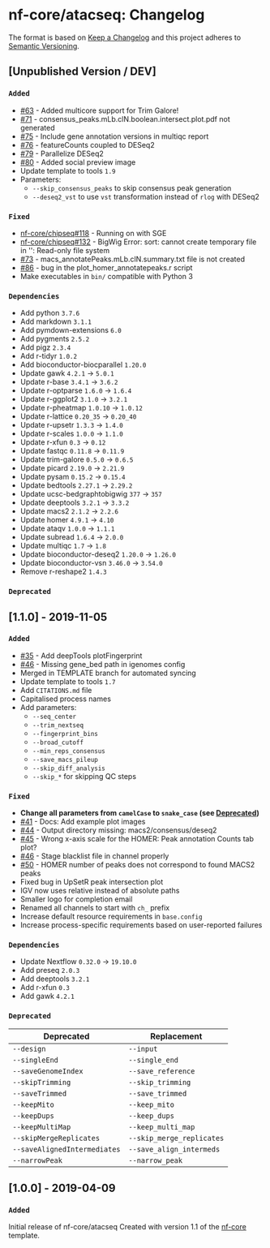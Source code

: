 # nf-core/atacseq: Changelog

The format is based on [Keep a Changelog](http://keepachangelog.com/en/1.0.0/)
and this project adheres to [Semantic Versioning](http://semver.org/spec/v2.0.0.html).

## [Unpublished Version / DEV]

### `Added`

* [#63](https://github.com/nf-core/atacseq/issues/63) - Added multicore support for Trim Galore!
* [#71](https://github.com/nf-core/atacseq/issues/71) - consensus_peaks.mLb.clN.boolean.intersect.plot.pdf not generated
* [#75](https://github.com/nf-core/atacseq/issues/75) - Include gene annotation versions in multiqc report
* [#76](https://github.com/nf-core/atacseq/issues/76) - featureCounts coupled to DESeq2
* [#79](https://github.com/nf-core/atacseq/issues/79) - Parallelize DESeq2
* [#80](https://github.com/nf-core/atacseq/pull/80) - Added social preview image
* Update template to tools `1.9`
* Parameters:
  * `--skip_consensus_peaks` to skip consensus peak generation
  * `--deseq2_vst` to use `vst` transformation instead of `rlog` with DESeq2

### `Fixed`

* [nf-core/chipseq#118](https://github.com/nf-core/chipseq/issues/118) - Running on with SGE
* [nf-core/chipseq#132](https://github.com/nf-core/chipseq/issues/132) - BigWig Error: sort: cannot create temporary file in '': Read-only file system
* [#73](https://github.com/nf-core/atacseq/issues/73) - macs_annotatePeaks.mLb.clN.summary.txt file is not created
* [#86](https://github.com/nf-core/atacseq/issues/86) - bug in the plot_homer_annotatepeaks.r script
* Make executables in `bin/` compatible with Python 3

### `Dependencies`

* Add python `3.7.6`
* Add markdown `3.1.1`
* Add pymdown-extensions `6.0`
* Add pygments `2.5.2`
* Add pigz `2.3.4`
* Add r-tidyr `1.0.2`
* Add bioconductor-biocparallel `1.20.0`
* Update gawk `4.2.1` -> `5.0.1`
* Update r-base `3.4.1` -> `3.6.2`
* Update r-optparse `1.6.0` -> `1.6.4`
* Update r-ggplot2 `3.1.0` -> `3.2.1`
* Update r-pheatmap `1.0.10` -> `1.0.12`
* Update r-lattice `0.20_35` -> `0.20_40`
* Update r-upsetr `1.3.3` -> `1.4.0`
* Update r-scales `1.0.0` -> `1.1.0`  
* Update r-xfun `0.3` -> `0.12`
* Update fastqc `0.11.8` -> `0.11.9`
* Update trim-galore `0.5.0` -> `0.6.5`
* Update picard `2.19.0` -> `2.21.9`
* Update pysam `0.15.2` -> `0.15.4`
* Update bedtools `2.27.1` -> `2.29.2`
* Update ucsc-bedgraphtobigwig `377` -> `357`
* Update deeptools `3.2.1` -> `3.3.2`
* Update macs2 `2.1.2` -> `2.2.6`
* Update homer `4.9.1` -> `4.10`
* Update ataqv `1.0.0` -> `1.1.1`
* Update subread `1.6.4` -> `2.0.0`
* Update multiqc `1.7` -> `1.8`
* Update bioconductor-deseq2 `1.20.0` -> `1.26.0`
* Update bioconductor-vsn `3.46.0` -> `3.54.0`
* Remove r-reshape2 `1.4.3`

### `Deprecated`

## [1.1.0] - 2019-11-05

### `Added`

* [#35](https://github.com/nf-core/atacseq/issues/35) - Add deepTools plotFingerprint
* [#46](https://github.com/nf-core/atacseq/issues/46) - Missing gene_bed path in igenomes config
* Merged in TEMPLATE branch for automated syncing
* Update template to tools `1.7`
* Add `CITATIONS.md` file
* Capitalised process names
* Add parameters:
  * `--seq_center`
  * `--trim_nextseq`
  * `--fingerprint_bins`
  * `--broad_cutoff`
  * `--min_reps_consensus`
  * `--save_macs_pileup`
  * `--skip_diff_analysis`
  * `--skip_*` for skipping QC steps

### `Fixed`

* **Change all parameters from `camelCase` to `snake_case` (see [Deprecated](#Deprecated))**
* [#41](https://github.com/nf-core/atacseq/issues/41) - Docs: Add example plot images
* [#44](https://github.com/nf-core/atacseq/issues/44) - Output directory missing: macs2/consensus/deseq2
* [#45](https://github.com/nf-core/atacseq/issues/45) - Wrong x-axis scale for the HOMER: Peak annotation Counts tab plot?
* [#46](https://github.com/nf-core/atacseq/issues/46) - Stage blacklist file in channel properly
* [#50](https://github.com/nf-core/atacseq/issues/50) - HOMER number of peaks does not correspond to found MACS2 peaks
* Fixed bug in UpSetR peak intersection plot
* IGV now uses relative instead of absolute paths
* Smaller logo for completion email
* Renamed all channels to start with `ch_` prefix
* Increase default resource requirements in `base.config`
* Increase process-specific requirements based on user-reported failures

### `Dependencies`

* Update Nextflow `0.32.0` -> `19.10.0`
* Add preseq `2.0.3`
* Add deeptools `3.2.1`
* Add r-xfun `0.3`
* Add gawk `4.2.1`

### `Deprecated`

| Deprecated                   | Replacement               |
|------------------------------|---------------------------|
| `--design`                   | `--input`                 |
| `--singleEnd`                | `--single_end`            |
| `--saveGenomeIndex`          | `--save_reference`        |
| `--skipTrimming`             | `--skip_trimming`         |
| `--saveTrimmed`              | `--save_trimmed`          |
| `--keepMito`                 | `--keep_mito`             |
| `--keepDups`                 | `--keep_dups`             |
| `--keepMultiMap`             | `--keep_multi_map`        |
| `--skipMergeReplicates`      | `--skip_merge_replicates` |
| `--saveAlignedIntermediates` | `--save_align_intermeds`  |
| `--narrowPeak`               | `--narrow_peak`           |

## [1.0.0] - 2019-04-09

### `Added`

Initial release of nf-core/atacseq
Created with version 1.1 of the [nf-core](http://nf-co.re/) template.
